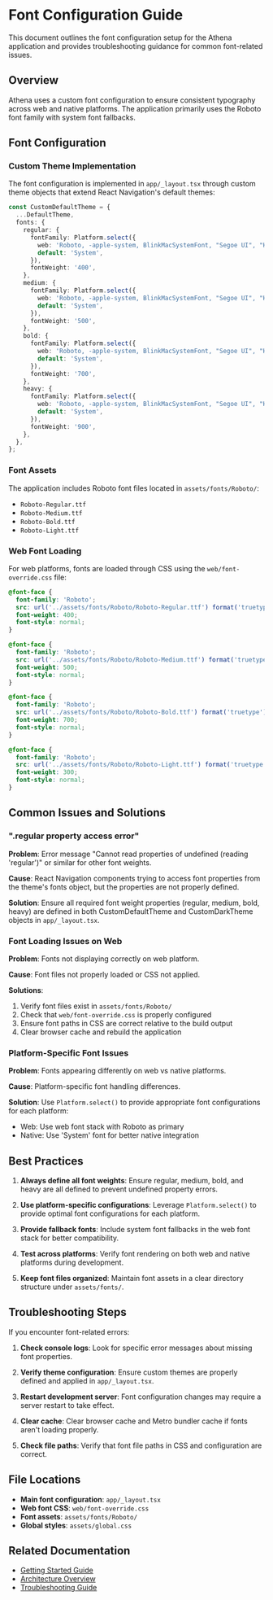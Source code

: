 # Font Configuration Guide

This document outlines the font configuration setup for the Athena application and provides troubleshooting guidance for common font-related issues.

## Overview

Athena uses a custom font configuration to ensure consistent typography across web and native platforms. The application primarily uses the Roboto font family with system font fallbacks.

## Font Configuration

### Custom Theme Implementation

The font configuration is implemented in `app/_layout.tsx` through custom theme objects that extend React Navigation's default themes:

```typescript
const CustomDefaultTheme = {
  ...DefaultTheme,
  fonts: {
    regular: {
      fontFamily: Platform.select({
        web: 'Roboto, -apple-system, BlinkMacSystemFont, "Segoe UI", "Helvetica Neue", Arial, sans-serif',
        default: 'System',
      }),
      fontWeight: '400',
    },
    medium: {
      fontFamily: Platform.select({
        web: 'Roboto, -apple-system, BlinkMacSystemFont, "Segoe UI", "Helvetica Neue", Arial, sans-serif',
        default: 'System',
      }),
      fontWeight: '500',
    },
    bold: {
      fontFamily: Platform.select({
        web: 'Roboto, -apple-system, BlinkMacSystemFont, "Segoe UI", "Helvetica Neue", Arial, sans-serif',
        default: 'System',
      }),
      fontWeight: '700',
    },
    heavy: {
      fontFamily: Platform.select({
        web: 'Roboto, -apple-system, BlinkMacSystemFont, "Segoe UI", "Helvetica Neue", Arial, sans-serif',
        default: 'System',
      }),
      fontWeight: '900',
    },
  },
};
```

### Font Assets

The application includes Roboto font files located in `assets/fonts/Roboto/`:
- `Roboto-Regular.ttf`
- `Roboto-Medium.ttf`
- `Roboto-Bold.ttf`
- `Roboto-Light.ttf`

### Web Font Loading

For web platforms, fonts are loaded through CSS using the `web/font-override.css` file:

```css
@font-face {
  font-family: 'Roboto';
  src: url('../assets/fonts/Roboto/Roboto-Regular.ttf') format('truetype');
  font-weight: 400;
  font-style: normal;
}

@font-face {
  font-family: 'Roboto';
  src: url('../assets/fonts/Roboto/Roboto-Medium.ttf') format('truetype');
  font-weight: 500;
  font-style: normal;
}

@font-face {
  font-family: 'Roboto';
  src: url('../assets/fonts/Roboto/Roboto-Bold.ttf') format('truetype');
  font-weight: 700;
  font-style: normal;
}

@font-face {
  font-family: 'Roboto';
  src: url('../assets/fonts/Roboto/Roboto-Light.ttf') format('truetype');
  font-weight: 300;
  font-style: normal;
}
```

## Common Issues and Solutions

### ".regular property access error"

**Problem**: Error message "Cannot read properties of undefined (reading 'regular')" or similar for other font weights.

**Cause**: React Navigation components trying to access font properties from the theme's fonts object, but the properties are not properly defined.

**Solution**: Ensure all required font weight properties (regular, medium, bold, heavy) are defined in both CustomDefaultTheme and CustomDarkTheme objects in `app/_layout.tsx`.

### Font Loading Issues on Web

**Problem**: Fonts not displaying correctly on web platform.

**Cause**: Font files not properly loaded or CSS not applied.

**Solutions**:
1. Verify font files exist in `assets/fonts/Roboto/`
2. Check that `web/font-override.css` is properly configured
3. Ensure font paths in CSS are correct relative to the build output
4. Clear browser cache and rebuild the application

### Platform-Specific Font Issues

**Problem**: Fonts appearing differently on web vs native platforms.

**Cause**: Platform-specific font handling differences.

**Solution**: Use `Platform.select()` to provide appropriate font configurations for each platform:
- Web: Use web font stack with Roboto as primary
- Native: Use 'System' font for better native integration

## Best Practices

1. **Always define all font weights**: Ensure regular, medium, bold, and heavy are all defined to prevent undefined property errors.

2. **Use platform-specific configurations**: Leverage `Platform.select()` to provide optimal font configurations for each platform.

3. **Provide fallback fonts**: Include system font fallbacks in the web font stack for better compatibility.

4. **Test across platforms**: Verify font rendering on both web and native platforms during development.

5. **Keep font files organized**: Maintain font assets in a clear directory structure under `assets/fonts/`.

## Troubleshooting Steps

If you encounter font-related errors:

1. **Check console logs**: Look for specific error messages about missing font properties.

2. **Verify theme configuration**: Ensure custom themes are properly defined and applied in `app/_layout.tsx`.

3. **Restart development server**: Font configuration changes may require a server restart to take effect.

4. **Clear cache**: Clear browser cache and Metro bundler cache if fonts aren't loading properly.

5. **Check file paths**: Verify that font file paths in CSS and configuration are correct.

## File Locations

- **Main font configuration**: `app/_layout.tsx`
- **Web font CSS**: `web/font-override.css`
- **Font assets**: `assets/fonts/Roboto/`
- **Global styles**: `assets/global.css`

## Related Documentation

- [Getting Started Guide](GETTING_STARTED.md)
- [Architecture Overview](ARCHITECTURE.md)
- [Troubleshooting Guide](TROUBLESHOOTING.md)
